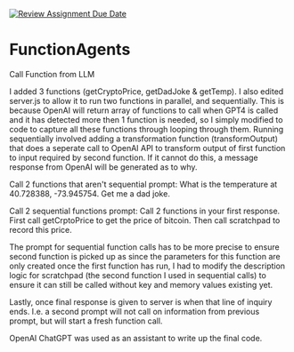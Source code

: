 [![Review Assignment Due Date](https://classroom.github.com/assets/deadline-readme-button-22041afd0340ce965d47ae6ef1cefeee28c7c493a6346c4f15d667ab976d596c.svg)](https://classroom.github.com/a/9wDnMTRl)
# FunctionAgents
Call Function from LLM

I added 3 functions (getCryptoPrice, getDadJoke & getTemp). I also edited server.js to allow it to run two functions in parallel, and sequentially. This is because OpenAI will return array of functions to call when GPT4 is called and it has detected more then 1 function is needed, so I simply modified to code to capture all these functions through looping through them. Running sequentially involved adding a transformation function (transformOutput) that does a seperate call to OpenAI API to transform output of first function to input required by second function. If it cannot do this, a message response from OpenAI will be generated as to why.

Call 2 functions that aren't sequential prompt: What is the temperature at 40.728388, -73.945754. Get me a dad joke.

Call 2 sequential functions prompt: Call 2 functions in your first response. First call getCrptoPrice to get the price of bitcoin. Then call scratchpad to record this price.

The prompt for sequential function calls has to be more precise to ensure second function is picked up as since the parameters for this function are only created once the first function has run, I had to modify the description logic for scratchpad (the second function I used in sequential calls) to ensure it can still be called without key and memory values existing yet.

Lastly, once final response is given to server is when that line of inquiry ends. I.e. a second prompt will not call on information from previous prompt, but will start a fresh function call.



OpenAI ChatGPT was used as an assistant to write up the final code.